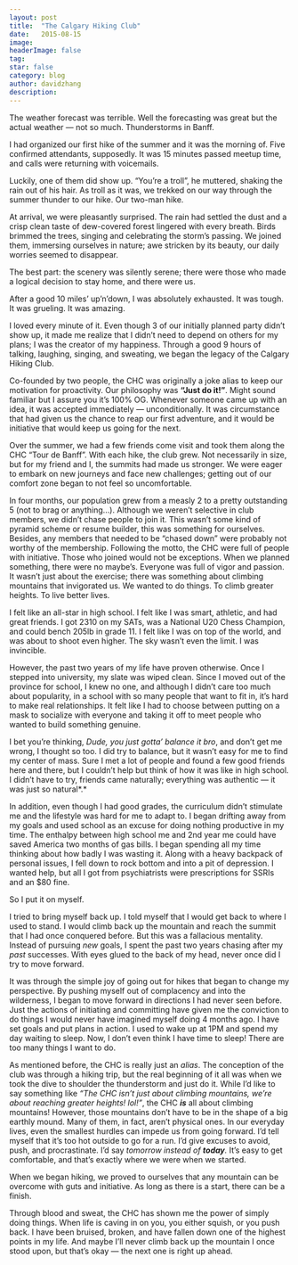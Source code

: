 ```yaml
---
layout:	post
title:	"The Calgary Hiking Club"
date:	2015-08-15
image:
headerImage: false
tag:
star: false
category: blog
author: davidzhang
description:
---
```


  The weather forecast was terrible. Well the forecasting was great but the actual weather — not so much. Thunderstorms in Banff.

I had organized our first hike of the summer and it was the morning of. Five confirmed attendants, supposedly. It was 15 minutes passed meetup time, and calls were returning with voicemails.

Luckily, one of them did show up. “You’re a troll”, he muttered, shaking the rain out of his hair. As troll as it was, we trekked on our way through the summer thunder to our hike. Our two-man hike.

At arrival, we were pleasantly surprised. The rain had settled the dust and a crisp clean taste of dew-covered forest lingered with every breath. Birds brimmed the trees, singing and celebrating the storm’s passing. We joined them, immersing ourselves in nature; awe stricken by its beauty, our daily worries seemed to disappear.

The best part: the scenery was silently serene; there were those who made a logical decision to stay home, and there were us.

After a good 10 miles’ up’n’down, I was absolutely exhausted. It was tough. It was grueling. It was amazing.

I loved every minute of it. Even though 3 of our initially planned party didn’t show up, it made me realize that I didn’t need to depend on others for my plans; I was the creator of my happiness. Through a good 9 hours of talking, laughing, singing, and sweating, we began the legacy of the Calgary Hiking Club.

Co-founded by two people, the CHC was originally a joke alias to keep our motivation for proactivity. Our philosophy was **“Just do it!”**. Might sound familiar but I assure you it’s 100% OG. Whenever someone came up with an idea, it was accepted immediately — unconditionally. It was circumstance that had given us the chance to reap our first adventure, and it would be initiative that would keep us going for the next.

Over the summer, we had a few friends come visit and took them along the CHC “Tour de Banff”. With each hike, the club grew. Not necessarily in size, but for my friend and I, the summits had made us stronger. We were eager to embark on new journeys and face new challenges; getting out of our comfort zone began to not feel so uncomfortable.

In four months, our population grew from a measly 2 to a pretty outstanding 5 (not to brag or anything…). Although we weren’t selective in club members, we didn’t chase people to join it. This wasn’t some kind of pyramid scheme or resume builder, this was something for ourselves. Besides, any members that needed to be “chased down” were probably not worthy of the membership. Following the motto, the CHC were full of people with initiative. Those who joined would not be exceptions. When we planned something, there were no maybe’s. Everyone was full of vigor and passion. It wasn’t just about the exercise; there was something about climbing mountains that invigorated us. We wanted to do things. To climb greater heights. To live better lives.

I felt like an all-star in high school. I felt like I was smart, athletic, and had great friends. I got 2310 on my SATs, was a National U20 Chess Champion, and could bench 205lb in grade 11. I felt like I was on top of the world, and was about to shoot even higher. The sky wasn’t even the limit. I was invincible.

However, the past two years of my life have proven otherwise. Once I stepped into university, my slate was wiped clean. Since I moved out of the province for school, I knew no one, and although I didn’t care too much about popularity, in a school with so many people that want to fit in, it’s hard to make real relationships. It felt like I had to choose between putting on a mask to socialize with everyone and taking it off to meet people who wanted to build something genuine.

I bet you’re thinking, *Dude, you just gotta’ balance it bro*, and don’t get me wrong, I thought so too. I did try to balance, but it wasn’t easy for me to find my center of mass. Sure I met a lot of people and found a few good friends here and there, but I couldn’t help but think of how it was like in high school. I didn’t have to try, friends came naturally; everything was authentic — it was just so natural*.*

In addition, even though I had good grades, the curriculum didn’t stimulate me and the lifestyle was hard for me to adapt to. I began drifting away from my goals and used school as an excuse for doing nothing productive in my time. The enthalpy between high school me and 2nd year me could have saved America two months of gas bills. I began spending all my time thinking about how badly I was wasting it. Along with a heavy backpack of personal issues, I fell down to rock bottom and into a pit of depression. I wanted help, but all I got from psychiatrists were prescriptions for SSRIs and an $80 fine.

So I put it on myself.

I tried to bring myself back up. I told myself that I would get back to where I used to stand. I would climb back up the mountain and reach the summit that I had once conquered before. But this was a fallacious mentality. Instead of pursuing *new* goals, I spent the past two years chasing after my *past* successes. With eyes glued to the back of my head, never once did I try to move forward.

It was through the simple joy of going out for hikes that began to change my perspective. By pushing myself out of complacency and into the wilderness, I began to move forward in directions I had never seen before. Just the actions of initiating and committing have given me the conviction to do things I would never have imagined myself doing 4 months ago. I have set goals and put plans in action. I used to wake up at 1PM and spend my day waiting to sleep. Now, I don’t even think I have time to sleep! There are too many things I want to do.

As mentioned before, the CHC is really just an *alias*. The conception of the club was through a hiking trip, but the real beginning of it all was when we took the dive to shoulder the thunderstorm and just do it. While I’d like to say something like *“The CHC isn’t just about climbing mountains, we’re about reaching greater heights! lol!”*, the CHC ***is*** all about climbing mountains! However, those mountains don’t have to be in the shape of a big earthly mound. Many of them, in fact, aren’t physical ones. In our everyday lives, even the smallest hurdles can impede us from going forward. I’d tell myself that it’s too hot outside to go for a run. I’d give excuses to avoid, push, and procrastinate. I’d say *tomorrow *instead of **today***.* It’s easy to get comfortable, and that’s exactly where we were when we started.

When we began hiking, we proved to ourselves that any mountain can be overcome with guts and initiative. As long as there is a start, there can be a finish.

Through blood and sweat, the CHC has shown me the power of simply doing things. When life is caving in on you, you either squish, or you push back. I have been bruised, broken, and have fallen down one of the highest points in my life. And maybe I’ll never climb back up the mountain I once stood upon, but that’s okay — the next one is right up ahead.
